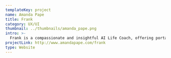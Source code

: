 ```yaml
---
templateKey: project
name: Amanda Pape
title: Frank
category: UX/UI
thumbnail: ../thumbnails/amanda_pape.png
intro: >-
  Frank is a compassionate and insightful AI Life Coach, offering portable and easily-accessible guidance whenever users need it most. Through open dialogue, Frank offers advice, encouragement, and support to help users accomplish their goals and overcome challenges in life.
projectLink: http://www.amandapape.com/frank
type: Website
---
```

